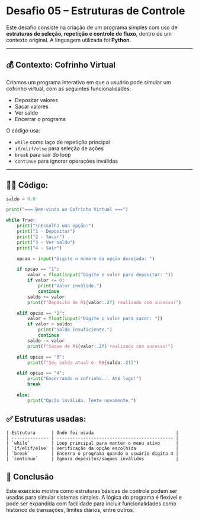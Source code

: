 # Desafio 05 – Estruturas de Controle

Este desafio consiste na criação de um programa simples com uso de **estruturas de seleção, repetição e controle de fluxo**, dentro de um contexto original. A linguagem utilizada foi **Python**.

---

## 💰 Contexto: Cofrinho Virtual

Criamos um programa interativo em que o usuário pode simular um cofrinho virtual, com as seguintes funcionalidades:
- Depositar valores
- Sacar valores
- Ver saldo
- Encerrar o programa

O código usa:
- `while` como laço de repetição principal
- `if/elif/else` para seleção de ações
- `break` para sair do loop
- `continue` para ignorar operações inválidas

---

## 🧑‍💻 Código:

```python
saldo = 0.0

print("=== Bem-vindo ao Cofrinho Virtual ===")

while True:
    print("\nEscolha uma opção:")
    print("1 - Depositar")
    print("2 - Sacar")
    print("3 - Ver saldo")
    print("4 - Sair")

    opcao = input("Digite o número da opção desejada: ")

    if opcao == "1":
        valor = float(input("Digite o valor para depositar: "))
        if valor <= 0:
            print("Valor inválido.")
            continue
        saldo += valor
        print(f"Depósito de R${valor:.2f} realizado com sucesso!")

    elif opcao == "2":
        valor = float(input("Digite o valor para sacar: "))
        if valor > saldo:
            print("Saldo insuficiente.")
            continue
        saldo -= valor
        print(f"Saque de R${valor:.2f} realizado com sucesso!")

    elif opcao == "3":
        print(f"Seu saldo atual é: R${saldo:.2f}")

    elif opcao == "4":
        print("Encerrando o cofrinho... Até logo!")
        break

    else:
        print("Opção inválida. Tente novamente.")
```
## ✅ Estruturas usadas:
```
| Estrutura      | Onde foi usada                               |
| -------------- | -------------------------------------------- |
| `while`        | Loop principal para manter o menu ativo      |
| `if/elif/else` | Verificação da opção escolhida               |
| `break`        | Encerra o programa quando o usuário digita 4 |
| `continue`     | Ignora depósitos/saques inválidos            |
```
## 🧠 Conclusão
Este exercício mostra como estruturas básicas de controle podem ser usadas para simular sistemas simples. A lógica do programa é flexível e pode ser expandida com facilidade para incluir funcionalidades como histórico de transações, limites diários, entre outros.


